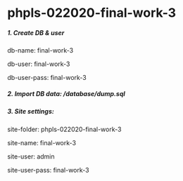 # phpls-022020-final-work-3

##### 1. Create DB & user

db-name: final-work-3

db-user: final-work-3

db-user-pass: final-work-3

##### 2. Import DB data: /database/dump.sql

##### 3. Site settings:

site-folder: phpls-022020-final-work-3

site-name: final-work-3

site-user: admin

site-user-pass: final-work-3
